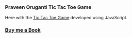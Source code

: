 ### Praveen Oruganti Tic Tac Toe Game

Here with the [Tic Tac Toe Game](https://praveenorugantitech.github.io/praveenorugantitech-vanilla-js/0_Projects/praveenorugantitech-tic-tac-toe) developed using JavaScript.

### [Buy me a Book](https://bit.ly/388sUbE)


